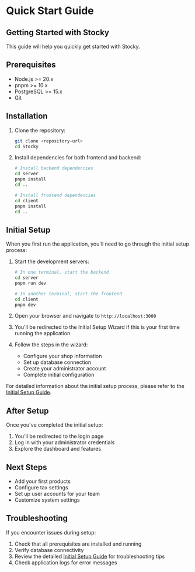 # Quick Start Guide

## Getting Started with Stocky

This guide will help you quickly get started with Stocky.

## Prerequisites
- Node.js >= 20.x
- pnpm >= 10.x
- PostgreSQL >= 15.x
- Git

## Installation

1. Clone the repository:
   ```bash
   git clone <repository-url>
   cd Stocky
   ```

2. Install dependencies for both frontend and backend:
   ```bash
   # Install backend dependencies
   cd server
   pnpm install
   cd ..
   
   # Install frontend dependencies
   cd client
   pnpm install
   cd ..
   ```

## Initial Setup

When you first run the application, you'll need to go through the initial setup process:

1. Start the development servers:
   ```bash
   # In one terminal, start the backend
   cd server
   pnpm run dev
   
   # In another terminal, start the frontend
   cd client
   pnpm dev
   ```

2. Open your browser and navigate to `http://localhost:3000`

3. You'll be redirected to the Initial Setup Wizard if this is your first time running the application

4. Follow the steps in the wizard:
   - Configure your shop information
   - Set up database connection
   - Create your administrator account
   - Complete initial configuration

For detailed information about the initial setup process, please refer to the [Initial Setup Guide](14_initial_setup.md).

## After Setup

Once you've completed the initial setup:
1. You'll be redirected to the login page
2. Log in with your administrator credentials
3. Explore the dashboard and features

## Next Steps

- Add your first products
- Configure tax settings
- Set up user accounts for your team
- Customize system settings

## Troubleshooting

If you encounter issues during setup:
1. Check that all prerequisites are installed and running
2. Verify database connectivity
3. Review the detailed [Initial Setup Guide](14_initial_setup.md) for troubleshooting tips
4. Check application logs for error messages